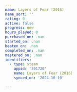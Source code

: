 ```yaml
---
name: Layers of Fear (2016)
name_sort: ''
rating: 0
active: false
progress: new
hours_played: 0
purchased_on: .nan
started_on: .nan
beaten_on: .nan
completed_on: .nan
mastered_on: .nan
identifiers:
  - type: steam
    appid: '391720'
    name: Layers of Fear (2016)
    synced_on: '2024-10-10'

---
```

